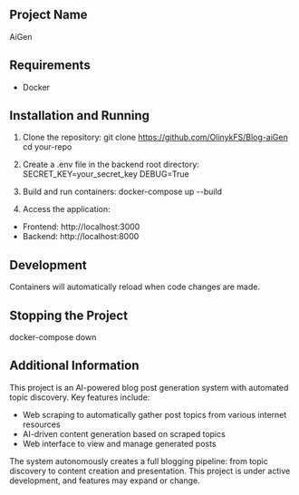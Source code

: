 ## Project Name
AiGen

## Requirements
- Docker

## Installation and Running

1. Clone the repository:
git clone https://github.com/OlinykFS/Blog-aiGen
cd your-repo

2. Create a .env file in the backend root directory:
SECRET_KEY=your_secret_key
DEBUG=True

3. Build and run containers:
docker-compose up --build

4. Access the application:
- Frontend: http://localhost:3000
- Backend: http://localhost:8000

## Development

Containers will automatically reload when code changes are made.

## Stopping the Project
docker-compose down

## Additional Information

This project is an AI-powered blog post generation system with automated topic discovery. Key features include:

- Web scraping to automatically gather post topics from various internet resources
- AI-driven content generation based on scraped topics
- Web interface to view and manage generated posts

The system autonomously creates a full blogging pipeline: from topic discovery to content creation and presentation. This project is under active development, and features may expand or change.
